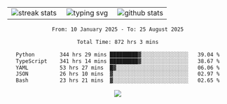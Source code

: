 <div align="center">
  <table style="border: none;" border="0" cellspacing="0" cellpadding="0">
    <tr>
      <td align="center" width="33%">
        <img src="https://github-readme-streak-stats.herokuapp.com/?user=kurtismassey&theme=tokyonight&hide_border=true" alt="streak stats" />
      </td>
      <td align="center" width="33%">
        <img src="https://readme-typing-svg.herokuapp.com/?font=Fira+Code&weight=600&size=15&duration=4000&pause=1000&color=00FF00&center=true&vCenter=true&random=false&width=150&lines=Hey%2C+I%27m+Kurtis!" alt="typing svg" />
      </td>
      <td align="center" width="33%">
        <img src="https://github-readme-stats.vercel.app/api?username=kurtismassey&show_icons=true&theme=tokyonight&hide_title=true" alt="github stats" />
      </td>
    </tr>
  </table>
</div>
<div align="center">

<!--START_SECTION:waka-->

```txt
From: 10 January 2025 - To: 25 August 2025

Total Time: 872 hrs 3 mins

Python        344 hrs 29 mins █████████▓░░░░░░░░░░░░░░░   39.04 %
TypeScript    341 hrs 14 mins █████████▓░░░░░░░░░░░░░░░   38.67 %
YAML          53 hrs 27 mins  █▓░░░░░░░░░░░░░░░░░░░░░░░   06.06 %
JSON          26 hrs 10 mins  ▓░░░░░░░░░░░░░░░░░░░░░░░░   02.97 %
Bash          23 hrs 21 mins  ▓░░░░░░░░░░░░░░░░░░░░░░░░   02.65 %
```

<!--END_SECTION:waka-->

  <img src="https://github-readme-activity-graph.vercel.app/graph?username=kurtismassey&theme=tokyo-night&hide_border=true&custom_title=Contribution%20Graph" />

</div>